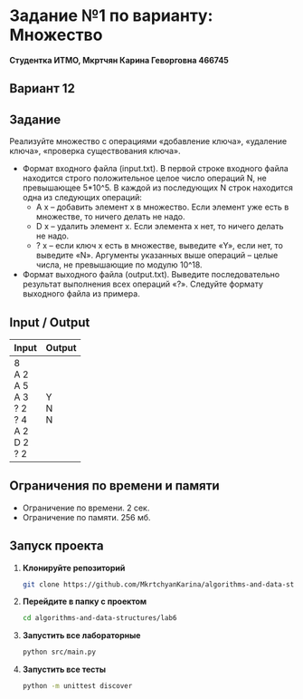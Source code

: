 # Задание №1 по варианту: Множество
**Студентка ИТМО,  Мкртчян Карина Геворговна  466745**  

## Вариант 12

## Задание 
Реализуйте множество с операциями «добавление ключа», «удаление ключа»,
«проверка существования ключа».
- Формат входного файла (input.txt). В первой строке входного файла находится строго положительное целое число операций N, не превышающее
5*10^5. В каждой из последующих N строк находится одна из следующих
операций:
  - A x – добавить элемент x в множество. Если элемент уже есть в множестве, то ничего делать не надо.
  - D x – удалить элемент x. Если элемента x нет, то ничего делать не
  надо.
  - ? x – если ключ x есть в множестве, выведите «Y», если нет, то выведите
  «N».
Аргументы указанных выше операций – целые числа, не превышающие по модулю 10^18.
- Формат выходного файла (output.txt). Выведите последовательно результат выполнения всех операций «?». Следуйте формату выходного файла из
примера.

## Input / Output 

| Input                                                                             | Output            |
|-----------------------------------------------------------------------------------|-------------------|
| 8 <br/> A 2 <br/> A 5 <br/> A 3 <br/> ? 2 <br/> ? 4 <br/> A 2 <br/> D 2 <br/> ? 2 | Y <br/> N <br/> N |


## Ограничения по времени и памяти

- Ограничение по времени. 2 сек.
- Ограничение по памяти. 256 мб.


## Запуск проекта
1. **Клонируйте репозиторий**
   ```bash
   git clone https://github.com/MkrtchyanKarina/algorithms-and-data-structures.git
   ```
2. **Перейдите в папку с проектом**
   ```bash
   cd algorithms-and-data-structures/lab6
   ```
3. **Запустить все лабораторные**
    ```bash
   python src/main.py
   ```
4. **Запустить все тесты**
    ```bash
   python -m unittest discover
   ```